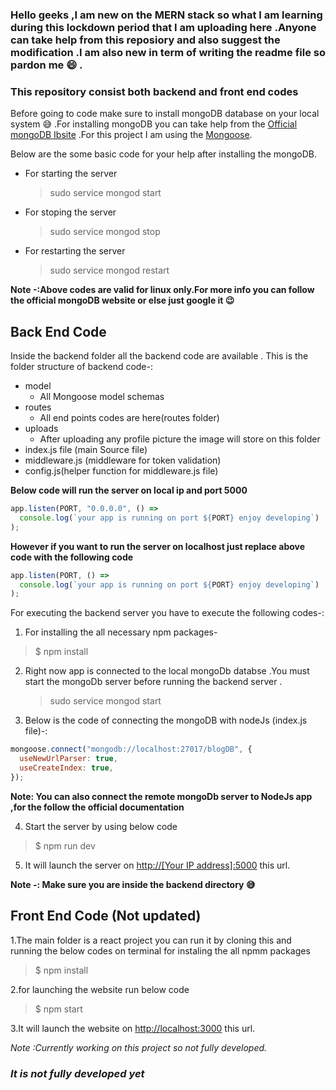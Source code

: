 ### Hello geeks ,I am new on the MERN stack so what I am learning during this lockdown period that I am uploading here .Anyone can take help from this reposiory and also suggest the modification .I am also new in term of writing the readme file so pardon me :smile: .

### This repository consist both backend and front end codes

Before going to code make sure to install mongoDB database on your local system :sweat_smile: .For installing mongoDB you can take help from the [Official mongoDB Ibsite](https://docs.mongodb.com/manual/installation/) .For this project I am using the [Mongoose](https://mongoosejs.com/).

Below are the some basic code for your help after installing the mongoDB.

- For starting the server
  > sudo service mongod start
- For stoping the server
  > sudo service mongod stop
- For restarting the server
  > sudo service mongod restart

**Note -:Above codes are valid for linux only.For more info you can follow the official mongoDB website or else just google it :wink:**

## **Back End Code**

Inside the backend folder all the backend code are available . This is the folder structure of backend code-:

- model
  - All Mongoose model schemas
- routes
  - All end points codes are here(routes folder)
- uploads
  - After uploading any profile picture the image will store on this folder
- index.js file (main Source file)
- middleware.js (middleware for token validation)
- config.js(helper function for middleware.js file)

**Below code will run the server on local ip and port 5000**

```javascript
app.listen(PORT, "0.0.0.0", () =>
  console.log(`your app is running on port ${PORT} enjoy developing`)
);
```

**However if you want to run the server on localhost just replace above code with the following code**

```javascript
app.listen(PORT, () =>
  console.log(`your app is running on port ${PORT} enjoy developing`)
);
```

For executing the backend server you have to execute the following codes-:

1. For installing the all necessary npm packages-

> \$ npm install

2. Right now app is connected to the local mongoDb databse .You must start the mongoDb server before running the backend server .

   > sudo service mongod start

3. Below is the code of connecting the mongoDB with nodeJs (index.js file)-:

```javascript
mongoose.connect("mongodb://localhost:27017/blogDB", {
  useNewUrlParser: true,
  useCreateIndex: true,
});
```

**Note: You can also connect the remote mongoDb server to NodeJs app ,for the follow the official documentation**

4. Start the server by using below code

> \$ npm run dev

5. It will launch the server on [http://[Your IP address]:5000](http://localhost:5000) this url.

**Note -: Make sure you are inside the backend directory :sweat_smile:**

## **Front End Code (Not updated)**

1.The main folder is a react project you can run it by cloning this and running the below codes on terminal for instaling the all npmm packages

> \$ npm install

2.for launching the website run below code

> \$ npm start

3.It will launch the website on [http://localhost:3000](http://localhost:3000) this url.

_Note :Currently working on this project so not fully developed._

### _It is not fully developed yet_

